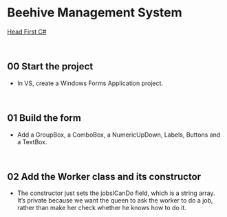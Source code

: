 # Beehive Management System
[Head First C#](http://www.headfirstlabs.com/books//hfcsharp/)

&nbsp;
## 00 Start the project
* In VS, create a Windows Forms Application project.

&nbsp;
## 01 Build the form
* Add a GroupBox, a ComboBox, a NumericUpDown, Labels, Buttons and a TextBox.

&nbsp;
## 02 Add the Worker class and its constructor
* The constructor just sets the jobsICanDo field, which is a string array. It’s private because we want the queen to ask the worker to do a job, rather than make her check whether he knows how to do it.
